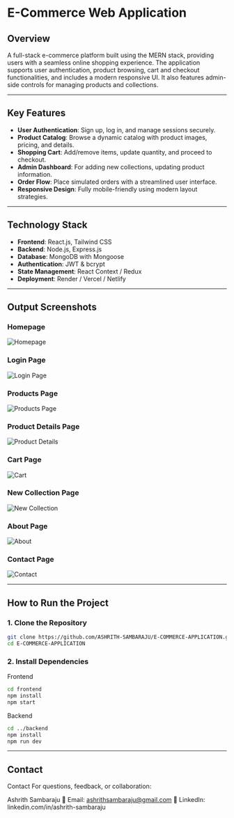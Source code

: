 # E-Commerce Web Application

## Overview  
A full-stack e-commerce platform built using the MERN stack, providing users with a seamless online shopping experience. The application supports user authentication, product browsing, cart and checkout functionalities, and includes a modern responsive UI. It also features admin-side controls for managing products and collections.

---

## Key Features  

- **User Authentication**: Sign up, log in, and manage sessions securely.
- **Product Catalog**: Browse a dynamic catalog with product images, pricing, and details.
- **Shopping Cart**: Add/remove items, update quantity, and proceed to checkout.
- **Admin Dashboard**: For adding new collections, updating product information.
- **Order Flow**: Place simulated orders with a streamlined user interface.
- **Responsive Design**: Fully mobile-friendly using modern layout strategies.
  
---

## Technology Stack  

- **Frontend**: React.js, Tailwind CSS   
- **Backend**: Node.js, Express.js  
- **Database**: MongoDB with Mongoose  
- **Authentication**: JWT & bcrypt  
- **State Management**: React Context / Redux  
- **Deployment**: Render / Vercel / Netlify  

---

## Output Screenshots

### Homepage  
![Homepage](./frontend/src/Components/Assets/outputs/1-homepage.png)

### Login Page  
![Login Page](./frontend/src/Components/Assets/outputs/2-login-page.png)

### Products Page  
![Products Page](./frontend/src/Components/Assets/outputs/3-products-page.png)

### Product Details Page  
![Product Details](./frontend/src/Components/Assets/outputs/4-product-details.png)

### Cart Page  
![Cart](./frontend/src/Components/Assets/outputs/5-cart.png)

### New Collection Page  
![New Collection](./frontend/src/Components/Assets/outputs/6-new-collection.png)

### About Page  
![About](./frontend/src/Components/Assets/outputs/7-about.png)

### Contact Page  
![Contact](./frontend/src/Components/Assets/outputs/8-contact.png)

---

## How to Run the Project

### 1. Clone the Repository

```bash
git clone https://github.com/ASHRITH-SAMBARAJU/E-COMMERCE-APPLICATION.git
cd E-COMMERCE-APPLICATION
```
### 2. Install Dependencies

Frontend

```bash
cd frontend
npm install
npm start
```
Backend 

```bash
cd ../backend
npm install
npm run dev
```
---

## Contact 

Contact
For questions, feedback, or collaboration:

Ashrith Sambaraju
📧 Email: ashrithsambaraju@gmail.com
🔗 LinkedIn: linkedin.com/in/ashrith-sambaraju


